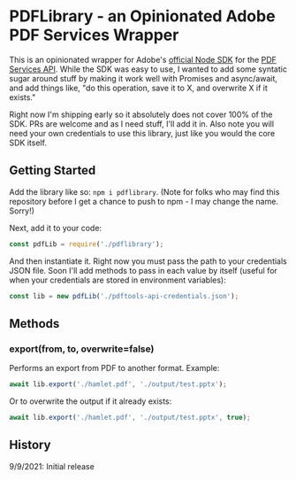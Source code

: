 # PDFLibrary - an Opinionated Adobe PDF Services Wrapper

This is an opinionated wrapper for Adobe's [official Node SDK](https://www.npmjs.com/package/@adobe/pdfservices-node-sdk) for the [PDF Services API](https://www.adobe.io/apis/documentcloud/dcsdk/pdf-tools.html). While the SDK was easy to use, I wanted to add some syntatic sugar around stuff by making it work
well with Promises and async/await, and add things like, "do this operation, save it to X, and overwrite X if it exists."

Right now I'm shipping early so it absolutely does not cover 100% of the SDK. PRs are welcome and as I need stuff, I'll add it in. Also note you will need your own credentials to use this library, just like you would the core SDK itself. 

## Getting Started

Add the library like so: `npm i pdflibrary`. (Note for folks who may find this repository before I get a chance to push to npm - I may change the name. Sorry!)

Next, add it to your code:

```js
const pdfLib = require('./pdflibrary');
```

And then instantiate it. Right now you must pass the path to your credentials JSON file. Soon I'll add methods to pass in each value by itself (useful for when your credentials are stored in environment variables):

```js
const lib = new pdfLib('./pdftools-api-credentials.json');
```

## Methods

### export(from, to, overwrite=false)

Performs an export from PDF to another format. Example:

```js
await lib.export('./hamlet.pdf', './output/test.pptx');
```

Or to overwrite the output if it already exists:

```js
await lib.export('./hamlet.pdf', './output/test.pptx', true);
```

## History

9/9/2021: Initial release
